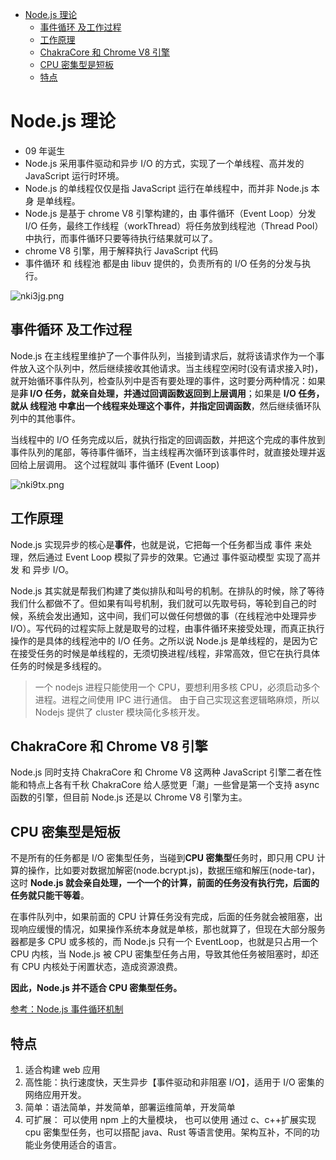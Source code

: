 <!-- TOC -->

- [Node.js 理论](#nodejs-%e7%90%86%e8%ae%ba)
  - [事件循环 及工作过程](#%e4%ba%8b%e4%bb%b6%e5%be%aa%e7%8e%af-%e5%8f%8a%e5%b7%a5%e4%bd%9c%e8%bf%87%e7%a8%8b)
  - [工作原理](#%e5%b7%a5%e4%bd%9c%e5%8e%9f%e7%90%86)
  - [ChakraCore 和 Chrome V8 引擎](#chakracore-%e5%92%8c-chrome-v8-%e5%bc%95%e6%93%8e)
  - [CPU 密集型是短板](#cpu-%e5%af%86%e9%9b%86%e5%9e%8b%e6%98%af%e7%9f%ad%e6%9d%bf)
  - [特点](#%e7%89%b9%e7%82%b9)

<!-- /TOC -->

# Node.js 理论

- 09 年诞生
- Node.js 采用事件驱动和异步 I/O 的方式，实现了一个单线程、高并发的 JavaScript 运行时环境。
- Node.js 的单线程仅仅是指 JavaScript 运行在单线程中，而并非 Node.js 本身 是单线程。
- Node.js 是基于 chrome V8 引擎构建的，由 事件循环（Event Loop）分发 I/O 任务，最终工作线程（workThread）将任务放到线程池（Thread Pool）中执行，而事件循环只要等待执行结果就可以了。
- chrome V8 引擎，用于解释执行 JavaScript 代码
- 事件循环 和 线程池 都是由 libuv 提供的，负责所有的 I/O 任务的分发与执行。

![nki3jg.png](https://s2.ax1x.com/2019/09/03/nki3jg.png)

## 事件循环 及工作过程

Node.js 在主线程里维护了一个事件队列，当接到请求后，就将该请求作为一个事件放入这个队列中，然后继续接收其他请求。当主线程空闲时(没有请求接入时)，就开始循环事件队列，检查队列中是否有要处理的事件，这时要分两种情况：如果是**非 I/O 任务，就亲自处理，并通过回调函数返回到上层调用**；如果是 **I/O 任务，就从 线程池 中拿出一个线程来处理这个事件，并指定回调函数**，然后继续循环队列中的其他事件。

当线程中的 I/O 任务完成以后，就执行指定的回调函数，并把这个完成的事件放到事件队列的尾部，等待事件循环，当主线程再次循环到该事件时，就直接处理并返回给上层调用。 这个过程就叫 事件循环 (Event Loop)

![nki9tx.png](https://s2.ax1x.com/2019/09/03/nki9tx.png)

## 工作原理

Node.js 实现异步的核心是**事件**，也就是说，它把每一个任务都当成 事件 来处理，然后通过 Event Loop 模拟了异步的效果。它通过 事件驱动模型 实现了高并发 和 异步 I/O。

Node.js 其实就是帮我们构建了类似排队和叫号的机制。在排队的时候，除了等待我们什么都做不了。但如果有叫号机制，我们就可以先取号码，等轮到自己的时候，系统会发出通知，这中间，我们可以做任何想做的事（在线程池中处理异步 I/O）。写代码的过程实际上就是取号的过程，由事件循环来接受处理，而真正执行操作的是具体的线程池中的 I/O 任务。之所以说 Node.js 是单线程的，是因为它在接受任务的时候是单线程的，无须切换进程/线程，非常高效，但它在执行具体任务的时候是多线程的。

> 一个 nodejs 进程只能使用一个 CPU，要想利用多核 CPU，必须启动多个进程。进程之间使用 IPC 进行通信。
> 由于自己实现这套逻辑略麻烦，所以 Nodejs 提供了 cluster 模块简化多核开发。

## ChakraCore 和 Chrome V8 引擎

Node.js 同时支持 ChakraCore 和 Chrome V8 这两种 JavaScript 引擎二者在性能和特点上各有千秋 ChakraCore 给人感觉更「潮」一些曾是第一个支持 async 函数的引擎，但目前 Node.js 还是以 Chrome V8 引擎为主。

## CPU 密集型是短板

不是所有的任务都是 I/O 密集型任务，当碰到**CPU 密集型**任务时，即只用 CPU 计算的操作，比如要对数据加解密(node.bcrypt.js)，数据压缩和解压(node-tar)，这时 **Node.js 就会亲自处理，一个一个的计算，前面的任务没有执行完，后面的任务就只能干等着**。

在事件队列中，如果前面的 CPU 计算任务没有完成，后面的任务就会被阻塞，出现响应缓慢的情况，如果操作系统本身就是单核，那也就算了，但现在大部分服务器都是多 CPU 或多核的，而 Node.js 只有一个 EventLoop，也就是只占用一个 CPU 内核，当 Node.js 被 CPU 密集型任务占用，导致其他任务被阻塞时，却还有 CPU 内核处于闲置状态，造成资源浪费。

**因此，Node.js 并不适合 CPU 密集型任务。**

[参考：Node.js 事件循环机制](https://www.cnblogs.com/onepixel/p/7143769.html)

## 特点

1. 适合构建 web 应用
2. 高性能：执行速度快，天生异步【事件驱动和非阻塞 I/O】，适用于 I/O 密集的网络应用开发。
3. 简单：语法简单，并发简单，部署运维简单，开发简单
4. 可扩展： 可以使用 npm 上的大量模块， 也可以使用 通过 c、c++扩展实现 cpu 密集型任务，也可以搭配 java、Rust 等语言使用。架构互补，不同的功能业务使用适合的语言。